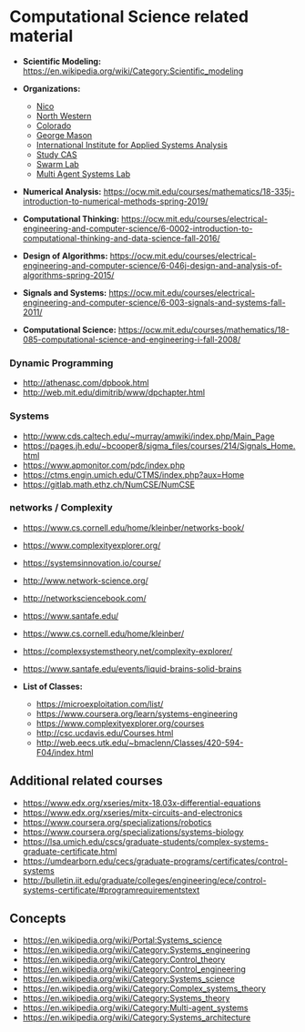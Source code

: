 # Computational Science related material

- **Scientific Modeling:** https://en.wikipedia.org/wiki/Category:Scientific_modeling

- **Organizations:**
	* [Nico](https://www.nico.northwestern.edu/)
	* [North Western](https://www.mccormick.northwestern.edu/applied-math/research/areas/complex-systems.html)
	* [Colorado](https://www.colorado.edu/cs/research/complex-systems)
	* [George Mason](https://science.gmu.edu/academics/departments-units/computational-data-sciences/computational-social-science-phd)
	* [International Institute for Applied Systems Analysis](https://iiasa.ac.at/)
	* [Study CAS](http://studycas.com/)
	* [Swarm Lab](https://www.theswarmlab.com/)
	* [Multi Agent Systems Lab](http://www.cs.cmu.edu/~softagents/)

- **Numerical Analysis:** https://ocw.mit.edu/courses/mathematics/18-335j-introduction-to-numerical-methods-spring-2019/
- **Computational Thinking:** https://ocw.mit.edu/courses/electrical-engineering-and-computer-science/6-0002-introduction-to-computational-thinking-and-data-science-fall-2016/
- **Design of Algorithms:** https://ocw.mit.edu/courses/electrical-engineering-and-computer-science/6-046j-design-and-analysis-of-algorithms-spring-2015/
- **Signals and Systems:** https://ocw.mit.edu/courses/electrical-engineering-and-computer-science/6-003-signals-and-systems-fall-2011/
- **Computational Science:** https://ocw.mit.edu/courses/mathematics/18-085-computational-science-and-engineering-i-fall-2008/

### Dynamic Programming
- http://athenasc.com/dpbook.html
- http://web.mit.edu/dimitrib/www/dpchapter.html

### Systems
- http://www.cds.caltech.edu/~murray/amwiki/index.php/Main_Page
- https://pages.jh.edu/~bcooper8/sigma_files/courses/214/Signals_Home.html
- https://www.apmonitor.com/pdc/index.php
- https://ctms.engin.umich.edu/CTMS/index.php?aux=Home
- https://gitlab.math.ethz.ch/NumCSE/NumCSE

### networks / Complexity
- https://www.cs.cornell.edu/home/kleinber/networks-book/
- https://www.complexityexplorer.org/
- https://systemsinnovation.io/course/
- http://www.network-science.org/
- http://networksciencebook.com/
- https://www.santafe.edu/
- https://www.cs.cornell.edu/home/kleinber/
- https://complexsystemstheory.net/complexity-explorer/
- https://www.santafe.edu/events/liquid-brains-solid-brains

- **List of Classes:** 
	* https://microexploitation.com/list/
	* https://www.coursera.org/learn/systems-engineering
	* https://www.complexityexplorer.org/courses
	* http://csc.ucdavis.edu/Courses.html
	* http://web.eecs.utk.edu/~bmaclenn/Classes/420-594-F04/index.html

## Additional related courses
- https://www.edx.org/xseries/mitx-18.03x-differential-equations
- https://www.edx.org/xseries/mitx-circuits-and-electronics
- https://www.coursera.org/specializations/robotics
- https://www.coursera.org/specializations/systems-biology
- https://lsa.umich.edu/cscs/graduate-students/complex-systems-graduate-certificate.html
- https://umdearborn.edu/cecs/graduate-programs/certificates/control-systems
- http://bulletin.iit.edu/graduate/colleges/engineering/ece/control-systems-certificate/#programrequirementstext

## Concepts
- https://en.wikipedia.org/wiki/Portal:Systems_science
- https://en.wikipedia.org/wiki/Category:Systems_engineering
- https://en.wikipedia.org/wiki/Category:Control_theory
- https://en.wikipedia.org/wiki/Category:Control_engineering
- https://en.wikipedia.org/wiki/Category:Systems_science
- https://en.wikipedia.org/wiki/Category:Complex_systems_theory
- https://en.wikipedia.org/wiki/Category:Systems_theory
- https://en.wikipedia.org/wiki/Category:Multi-agent_systems
- https://en.wikipedia.org/wiki/Category:Systems_architecture